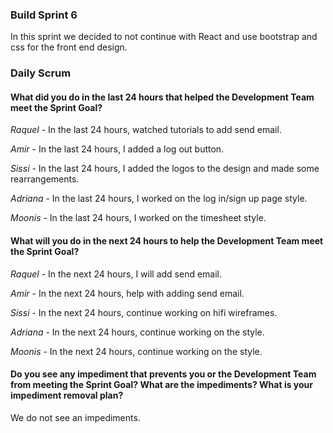 ### Build Sprint 6
In this sprint we decided to not continue with React and use bootstrap and css for the front end design.

### Daily Scrum
#### What did you do in the last 24 hours that helped the Development Team meet the Sprint Goal?

*Raquel* - In the last 24 hours, watched tutorials to add send email.

*Amir* - In the last 24 hours, I added a log out button.

*Sissi* - In the last 24 hours, I added the logos to the design and made some rearrangements.

*Adriana* - In the last 24 hours, I worked on the log in/sign up page style.

*Moonis* - In the last 24 hours, I worked on the timesheet style.

#### What will you do in the next 24 hours to help the Development Team meet the Sprint Goal?

*Raquel* - In the next 24 hours, I will add send email.

*Amir* - In the next 24 hours, help with adding send email.

*Sissi* - In the next 24 hours, continue working on hifi wireframes.

*Adriana* - In the next 24 hours, continue working on the style.

*Moonis* - In the next 24 hours, continue working on the style.


#### Do you see any impediment that prevents you or the Development Team from meeting the Sprint Goal? What are the impediments? What is your impediment removal plan?

We do not see an impediments.
